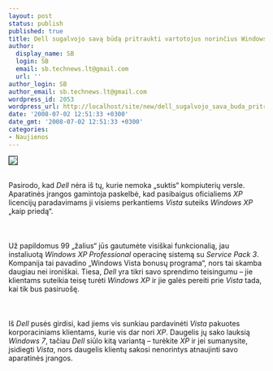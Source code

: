 ```yaml
---
layout: post
status: publish
published: true
title: Dell sugalvojo savą būdą pritraukti vartotojus norinčius Windows XP
author:
  display_name: SB
  login: SB
  email: sb.technews.lt@gmail.com
  url: ''
author_login: SB
author_email: sb.technews.lt@gmail.com
wordpress_id: 2053
wordpress_url: http://localhost/site/new/dell_sugalvojo_sava_buda_pritraukti_vartotojus_norincius_windows_xp/
date: '2008-07-02 12:51:33 +0300'
date_gmt: '2008-07-02 12:51:33 +0300'
categories:
- Naujienos
---
```

<div class="imgright"><img src="http://tbn0.google.com/images?q=tbn:vDCkrslBpqF2fM:http://mradomski.files.wordpress.com/2008/03/dell_logo020307.jpg" border="1"></div>
<p><br>Pasirodo, kad <i>Dell</i> nėra iš tų, kurie nemoka „suktis“ kompiuterių versle. Aparatinės įrangos gamintoja paskelbė, kad pasibaigus oficialiems <i>XP</i> licencijų paradavimams ji visiems perkantiems <i>Vista</i> suteiks <i>Windows XP</i> „kaip priedą“.<br />
<br><br />
<br>Už papildomus 99 „žalius“ jūs gautumėte visiškai funkcionalią, jau instaliuotą <i>Windows XP Professional</i> operacinę sistemą su <i>Service Pack 3</i>. Kompanija tai pavadino „Windows Vista bonusų programa“, nors tai skamba daugiau nei ironiškai. Tiesa, <i>Dell</i> yra tikri savo sprendimo teisingumu – jie klientams suteikia teisę turėti <i>Windows XP</i> ir jie galės pereiti prie <i>Vista</i> tada, kai tik bus pasiruošę.<br />
<br><br />
<br>Iš <i>Dell</i> pusės girdisi, kad jiems vis sunkiau pardavinėti <i>Vista</i> pakuotes korporaciniams klientams, kurie vis dar nori <i>XP</i>. Daugelis jų sako lauksią <i>Windows 7</i>, tačiau <i>Dell</i> siūlo kitą variantą – turėkite <i>XP</i> ir jei sumanysite, įsidiegti <i>Vista</i>, nors daugelis klientų sakosi nenorintys atnaujinti savo aparatinės įrangos.<br />
<br><br />
<br><br />
<br></p>
